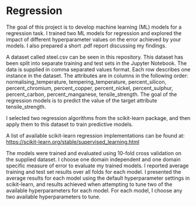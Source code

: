# Regression
The goal of this project is to develop machine learning (ML) models for a regression task. I trained two ML models for regression and explored the impact
of different hyperparameter values on the error achieved by your models. I also prepared a short .pdf report discussing my findings.

A dataset called steel.csv can be seen in this repository. This dataset has been split into separate training and test sets in the Jupyter Notebook. The data is supplied in comma separated values format. Each row describes one instance in the dataset. The attributes are in columns in the following order: normalising_temperature, tempering_temperature, percent_silicon, percent_chromium, percent_copper, percent_nickel, percent_sulphur, percent_carbon, percent_manganese, tensile_strength. The goal of the regression models is to predict the value of the target attribute tensile_strength.

I selected two regression algorithms from the scikit-learn package, and then apply them to this dataset to train predictive models.

A list of available scikit-learn regression implementations can be found at: https://scikit-learn.org/stable/supervised_learning.html 

The models were trained and evaluated using 10-fold cross validation on the supplied dataset. I choose one domain independent and one domain specific measure of error to evaluate my trained models. I reported average training and test set results over all folds for each model. I presented the average results for each model using the default hyperparameter settings in scikit-learn, and results achieved when attempting to tune two of the available hyperparameters for each model. For each model, I choose any two available hyperparameters to tune. 
